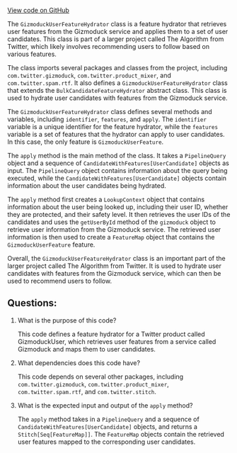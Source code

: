 [View code on GitHub](https://github.com/misbahsy/the-algorithm/home-mixer/server/src/main/scala/com/twitter/home_mixer/product/list_recommended_users/feature_hydrator/GizmoduckUserFeatureHydrator.scala)

The `GizmoduckUserFeatureHydrator` class is a feature hydrator that retrieves user features from the Gizmoduck service and applies them to a set of user candidates. This class is part of a larger project called The Algorithm from Twitter, which likely involves recommending users to follow based on various features.

The class imports several packages and classes from the project, including `com.twitter.gizmoduck`, `com.twitter.product_mixer`, and `com.twitter.spam.rtf`. It also defines a `GizmoduckUserFeatureHydrator` class that extends the `BulkCandidateFeatureHydrator` abstract class. This class is used to hydrate user candidates with features from the Gizmoduck service.

The `GizmoduckUserFeatureHydrator` class defines several methods and variables, including `identifier`, `features`, and `apply`. The `identifier` variable is a unique identifier for the feature hydrator, while the `features` variable is a set of features that the hydrator can apply to user candidates. In this case, the only feature is `GizmoduckUserFeature`.

The `apply` method is the main method of the class. It takes a `PipelineQuery` object and a sequence of `CandidateWithFeatures[UserCandidate]` objects as input. The `PipelineQuery` object contains information about the query being executed, while the `CandidateWithFeatures[UserCandidate]` objects contain information about the user candidates being hydrated.

The `apply` method first creates a `LookupContext` object that contains information about the user being looked up, including their user ID, whether they are protected, and their safety level. It then retrieves the user IDs of the candidates and uses the `getUserById` method of the `gizmoduck` object to retrieve user information from the Gizmoduck service. The retrieved user information is then used to create a `FeatureMap` object that contains the `GizmoduckUserFeature` feature.

Overall, the `GizmoduckUserFeatureHydrator` class is an important part of the larger project called The Algorithm from Twitter. It is used to hydrate user candidates with features from the Gizmoduck service, which can then be used to recommend users to follow.
## Questions: 
 1. What is the purpose of this code?
    
    This code defines a feature hydrator for a Twitter product called GizmoduckUser, which retrieves user features from a service called Gizmoduck and maps them to user candidates.

2. What dependencies does this code have?
    
    This code depends on several other packages, including `com.twitter.gizmoduck`, `com.twitter.product_mixer`, `com.twitter.spam.rtf`, and `com.twitter.stitch`.

3. What is the expected input and output of the `apply` method?
    
    The `apply` method takes in a `PipelineQuery` and a sequence of `CandidateWithFeatures[UserCandidate]` objects, and returns a `Stitch[Seq[FeatureMap]]`. The `FeatureMap` objects contain the retrieved user features mapped to the corresponding user candidates.